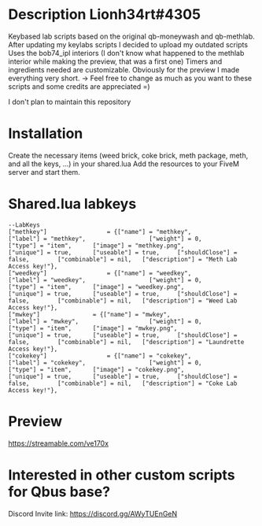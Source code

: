# Description Lionh34rt#4305
Keybased lab scripts based on the original qb-moneywash and qb-methlab.
After updating my keylabs scripts I decided to upload my outdated scripts
Uses the bob74_ipl interiors (I don't know what happened to the methlab interior while making the preview, that was a first one)
Timers and ingredients needed are customizable. Obviously for the preview I made everything very short.
-> Feel free to change as much as you want to these scripts and some credits are appreciated =)

I don't plan to maintain this repository

# Installation
Create the necessary items (weed brick, coke brick, meth package, meth, and all the keys, ...) in your shared.lua
Add the resources to your FiveM server and start them.

# Shared.lua labkeys
```
--LabKeys
["methkey"] 				= {["name"] = "methkey", 					["label"] = "methkey", 					["weight"] = 0, 		["type"] = "item", 		["image"] = "methkey.png", 				["unique"] = true, 		["useable"] = true, 	["shouldClose"] = false,	   	["combinable"] = nil,   ["description"] = "Meth Lab Access key!"},
["weedkey"] 				= {["name"] = "weedkey", 					["label"] = "weedkey", 					["weight"] = 0, 		["type"] = "item", 		["image"] = "weedkey.png", 				["unique"] = true, 		["useable"] = true, 	["shouldClose"] = false,	   	["combinable"] = nil,   ["description"] = "Weed Lab Access key!"},
["mwkey"] 				= {["name"] = "mwkey", 					    ["label"] = "mwkey", 					["weight"] = 0, 		["type"] = "item", 		["image"] = "mwkey.png", 				["unique"] = true, 		["useable"] = true, 	["shouldClose"] = false,	   	["combinable"] = nil,   ["description"] = "Laundrette Access key!"},
["cokekey"] 				= {["name"] = "cokekey", 					["label"] = "cokekey", 					["weight"] = 0, 		["type"] = "item", 		["image"] = "cokekey.png", 				["unique"] = true, 		["useable"] = true, 	["shouldClose"] = false,	   	["combinable"] = nil,   ["description"] = "Coke Lab Access key!"},
```

# Preview
https://streamable.com/ve170x

# Interested in other custom scripts for Qbus base?
Discord Invite link: https://discord.gg/AWyTUEnGeN
